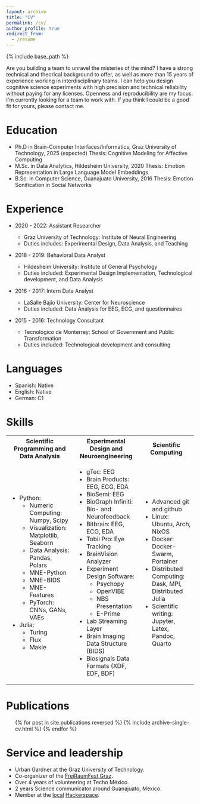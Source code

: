 ```yaml
---
layout: archive
title: "CV"
permalink: /cv/
author_profile: true
redirect_from:
  - /resume
---
```


{% include base_path %}

Are you building a team to unravel the misteries of the mind? I have a strong technical and theorical background to offer, as well as more than 15 years of experience working in interdisciplinary teams. I can help you design cognitive science experiments with high precision and technical reliability without paying for any licenses. Openness and reproducibility are my focus. I'm currently looking for a team to work with. If you think I could be a good fit for yours, please contact me.

# Education

 - Ph.D in Brain-Computer Interfaces/Informatics, Graz University of Technology, 2025 (expected) Thesis: Cognitive Modeling for Affective Computing
 - M.Sc. in Data Analytics, Hildesheim University, 2020 Thesis: Emotion Representation in Large Language Model Embeddings
 - B.Sc. in Computer Science, Guanajuato University, 2016 Thesis: Emotion Sonification in Social Networks

# Experience

- 2020 - 2022: Assistant Researcher
  - Graz University of Technology: Institute of Neural Engineering
  - Duties includes: Experimental Design, Data Analysis, and Teaching

- 2018 - 2019: Behavioral Data Analyst
  - Hildesheim University: Institute of General Psychology
  - Duties included: Experimental Design Implementation, Technological development, and Data Analysis

- 2016 - 2017: Intern Data Analyst
  - LaSalle Bajío University: Center for Neuroscience
  - Duties included: Data Analysis for EEG, ECG, and questionnaires

- 2015 - 2016: Technology Consultant
  - Tecnológico de Monterrey: School of Government and Public Transformation
  - Duties included: Technological development and consulting

# Languages

- Spanish: Native
- English: Native
- German: C1

# Skills

<!-- - Scientific Programming:
  - Python
  - Julia

- Data Analysis:
  - MNE-Python
  - PyTorch
  - Turing.jl
  - BrainVision Analyzer

- Experimental Design:
  - Psychopy
  - OpenVIBE
  - NBS Presentation
  - E-Prime

- Lab Technology:
  - Lab Streaming Layer
  - BIDS
  - XDF
  - Tobii Pro
  - Brain Products
  - BioSemi
  - BioGraph Infiniti
  - Bitbrain

- Scientific Communication:
  - Jupyter
  - Quarto
  - LaTeX
  - git/GitHub

- Linux:
  - Ubuntu
  - Arch
  - NixOS
  - Docker

- Mindfulness Facilitator (certified)

Turn into a table:-->

<!-- | Scientific Programming | Data Analysis | Experimental Design | Lab Technology | Scientific Communication | Linux        | Teaching                           |
|------------------------|---------------|----------------------|----------------|-------------------------|--------------|------------------------------------|
| Python                 | MNE-Python    | Psychopy             | LSL            | Jupyter                 | Ubuntu       | Certified Mindfulness Facilitator  |
| Julia                  | PyTorch       | OpenVIBE             | BIDS           | Quarto                  | Arch         |                                    |
| R                      | Turing.jl     | NBS Presentation     | XDF            | LaTeX                   | NixOS        |                                    |
|                        | BrainVision Analyzer | E-Prime       | Tobii Pro      | git/GitHub              | Docker       |                                    |
|                        |               |                      | Brain Products |                         | Docker-Swarm |                                    |
|                        |               |                      | BioSemi        |                         |              |                                    |
|                        |               |                      | BioGraph Infiniti |                      |              |                                    |
|                        |               |                      | Bitbrain       |                         |              |                                    |

Maybe lists of lists?-->
<!-- 
 - Scientific Programming and Data Analysis
  - Python:
    - Numeric Computing: Numpy, Scipy
    - Visualization: Matplotlib, Seaborn
    - Data Analysis: Pandas, Polars
    - MNE-Python
    - MNE-BIDS
    - MNE-Features
    - PyTorch: CNNs, GANs, VAEs
  - Julia:
    - Turing
    - Flux
    - Makie
 - Experimental Design and Lab Technology
  - gTec: EEG
  - Brain Products: EEG, ECG, EDA
  - BioSemi: EEG
  - BioGraph Infiniti: Bio- and Neurofeedback
  - Bitbrain: EEG, ECG, EDA
  - Tobii Pro: Eye Tracking
  - BrainVision Analyzer
  - Experiment Design Software:
    - Psychopy
    - OpenVIBE
    - NBS Presentation
    - E-Prime
  - Lab Streaming Layer
  - Brain Imaging Data Structure (BIDS)
  - Biosignals Data Formats (XDF, EDF, BDF)
 - Scientific Computing
  - Advanced git/Github
  - Linux: Ubuntu, Arch, NixOS
  - Docker: Docker-Swarm, Portainer
  - Distributed Computing: Dask, MPI, Distributed Julia
  - Scientific writing: Jupyter, Latex, Pandoc, Quarto -->

<table>
<tr>
<th> Scientific Programming and Data Analysis </th>
<th> Experimental Design and Neuroengineering </th>
<th> Scientific Computing </th>
</tr>
<tr>
<td>

- Python:
  - Numeric Computing: Numpy, Scipy
  - Visualization: Matplotlib, Seaborn
  - Data Analysis: Pandas, Polars
  - MNE-Python
  - MNE-BIDS
  - MNE-Features
  - PyTorch: CNNs, GANs, VAEs
- Julia:
  - Turing
  - Flux
  - Makie

</td>
<td>

- gTec: EEG
- Brain Products: EEG, ECG, EDA
- BioSemi: EEG
- BioGraph Infiniti: Bio- and Neurofeedback
- Bitbrain: EEG, ECG, EDA
- Tobii Pro: Eye Tracking
- BrainVision Analyzer
- Experiment Design Software:
  - Psychopy
  - OpenVIBE
  - NBS Presentation
  - E-Prime
- Lab Streaming Layer
- Brain Imaging Data Structure (BIDS)
- Biosignals Data Formats (XDF, EDF, BDF)

</td>
<td>

- Advanced git and github
- Linux: Ubuntu, Arch, NixOS
- Docker: Docker-Swarm, Portainer
- Distributed Computing: Dask, MPI, Distributed Julia
- Scientific writing: Jupyter, Latex, Pandoc, Quarto

</td>
</tr>
</table>


# Publications
  <ul>{% for post in site.publications reversed %}
    {% include archive-single-cv.html %}
  {% endfor %}</ul>

<!-- Talks
======
  <ul>{% for post in site.talks reversed %}
    {% include archive-single-talk-cv.html  %}
  {% endfor %}</ul>

Teaching
======
  <ul>{% for post in site.teaching reversed %}
    {% include archive-single-cv.html %}
  {% endfor %}</ul> -->

# Service and leadership
- Urban Gardner at the Graz University of Technology.
- Co-organizer of the [FreiRaumFest Graz](https://freiraumfest.at/).
- Over 4 years of volunteering at Techo México.
- 2 years Science communicator around Guanajuato, México.
- Member at the [local](https://realraum.at/) [Hackerspace](https://wiki.hackerspaces.org/).

